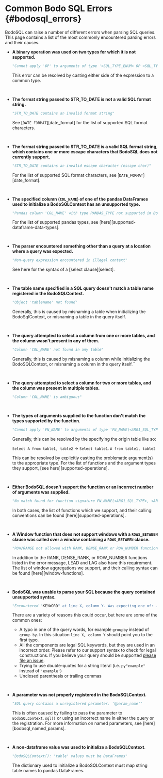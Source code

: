 Common Bodo SQL Errors  {#bodosql_errors}
======================= 

BodoSQL can raise a number of different errors when parsing SQL queries.
This page contains a list of the most commonly encountered parsing errors and their causes.


-  **A binary operation was used on two types for which it is not supported.** 

    ```py
    "Cannot apply 'OP' to arguments of type '<SQL_TYPE_ENUM> OP <SQL_TYPE_ENUM>'"
    ```
    
    This error can be resolved by casting either side of the expression to a common type.

<br>

-  **The format string passed to STR_TO_DATE is not a valid SQL format string.**

    ```py
    "STR_TO_DATE contains an invalid format string"
    ```

    See [`DATE_FORMAT`][date_format] for the list of supported SQL format characters.


<br>

-  **The format string passed to STR_TO_DATE is a valid SQL format string, which contains one or more escape
    characters that BodoSQL does not currently support.**

    ```py
    "STR_TO_DATE contains an invalid escape character (escape char)"
    ```

     For the list of supported SQL format characters, see [`DATE_FORMAT`][date_format].

<br>

-  **The specified column (`COL_NAME`) of one of the pandas DataFrames used to initialize a BodoSQLContext has an unsupported type.**
    

    ```py
    "Pandas column 'COL_NAME' with type PANDAS_TYPE not supported in BodoSQL."
    ```

    For the list of supported pandas types,
    see [here][supported-dataframe-data-types].

<br>

-  **The parser encountered something other than a query at a location where a query was expected.** 
     
     
    ```py
    "Non-query expression encountered in illegal context"
    ```

    See here for the syntax of a [select clause][select].

<br>

-  **The table name specified in a SQL query doesn't match a table name registered in the BodoSQLContext.** 
    
    
    ```py
    "Object 'tablename' not found"
    ```

    Generally, this is caused by misnaming a table when initializing the BodoSqlContext, or misnaming a table in the query itself.

<br>

-  **The query attempted to select a column from one or more tables, and the column wasn't present in any of them.**


    ```py
    "Column 'COL_NAME' not found in any table"
    ```

     Generally, this is caused by misnaming a column while initializing the BodoSQLContext, or misnaming a column in the query itself.``

<br>

-  **The query attempted to select a column for two or more tables, and the column was present in multiple tables.**

     
    ```py
    "Column 'COL_NAME' is ambiguous"
    ```
  
<br>

-  **The types of arguments supplied to the function don't match the types supported by the function.** 
     
     
    ```py
    "Cannot apply 'FN_NAME' to arguments of type 'FN_NAME(<ARG1_SQL_TYPE>, <ARG2_SQL_TYPE>, ...)'. Supported form(s): 'FN_NAME(<ARG1_SQL_TYPE>, <ARG2_SQL_TYPE>, ...)'"
    ```

    Generally, this can be resolved by the specifying the origin table like so:

    ``Select A from table1, table2`` → ``Select table1.A from table1, table2``

    This can be resolved by explicitly casting the problematic argument(s) to the appropriate type.
    For the list of functions and the argument types they support, [see here][supported-operations].

<br>

-  **Either BodoSQL doesn't support the function or an incorrect number of arguments was supplied.**
     
     
    ```py
    "No match found for function signature FN_NAME(<ARG1_SQL_TYPE>, <ARG2_SQL_TYPE>, ...)"
    ```

    In both cases, the list of functions which we support, and their calling conventions can be found [here][supported-operations].

<br>

- **A Window function that does not support windows with a `ROWS_BETWEEN` clause was called over a window containing a `ROWS_BETWEEN` clause.**
    
   
    ```py
    "ROW/RANGE not allowed with RANK, DENSE_RANK or ROW_NUMBER functions"
    ```

     In addition to the RANK, DENSE_RANK, or ROW_NUMBER functions listed in the error message, LEAD and LAG also have this requirement.
    The list of window aggregations we support, and their calling syntax can be found [here][window-functions].

<br>

-  **BodoSQL was unable to parse your SQL because the query contained unsupported syntax.**
    
    
    ```py
    "Encountered "KEYWORD" at line X, column Y. Was expecting one of: ..."
    ```

     There are a variety of reasons this could occur, but here are some of the common ones:
    
    * A typo in one of the query words, for example ``groupby`` instead of ``group by``. In this situation ``line X, column Y`` should point you to the first typo.
    * All the components are legal SQL keywords, but they are used in an incorrect order. Please refer to our support syntax to check for legal constructions. If you believe your query should be supported [please file an issue](https://github.com/Bodo-inc/Feedback).
    * Trying to use double-quotes for a string literal (i.e. ```py"example"
    ``` instead of ``'example'``)
    * Unclosed parenthesis or trailing commas

<br>

-  **A parameter was not properly registered in the BodoSQLContext.**

     
    ```py
    "SQL query contains a unregistered parameter: '@param_name'"
    ```

    This is often caused by failing to pass the parameter to `BodoSQLContext.sql()` or using an incorrect name in either the query or the registration. For more information on named parameters, see [here][bodosql_named_params].

<br>

- **A non-dataframe value was used to initialize a BodoSQLContext.**


    ```py
    "BodoSQLContext(): 'table' values must be DataFrames"
    ```

    The dictionary used to initialize a BodoSQLContext must map string table names to pandas DataFrames.
